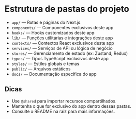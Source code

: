 # Estrutura de pastas do projeto

- `app/` — Rotas e páginas do Next.js
- `components/` — Componentes exclusivos deste app
- `hooks/` — Hooks customizados deste app
- `lib/` — Funções utilitárias e integrações deste app
- `contexts/` — Contextos React exclusivos deste app
- `services/` — Serviços de API ou lógica de negócio
- `stores/` — Gerenciamento de estado (ex: Zustand, Redux)
- `types/` — Tipos TypeScript exclusivos deste app
- `styles/` — Estilos globais e temas
- `public/` — Arquivos estáticos
- `docs/` — Documentação específica do app

## Dicas
- Use `@shared` para importar recursos compartilhados.
- Mantenha o que for exclusivo do app dentro dessas pastas.
- Consulte o README na raiz para mais informações.
